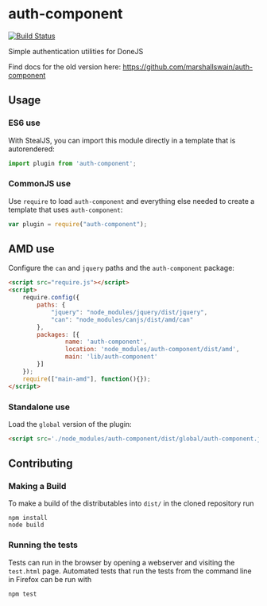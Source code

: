 # auth-component

[![Build Status](https://travis-ci.org/icanjs/auth-component.png?branch=master)](https://travis-ci.org/icanjs/auth-component)

Simple authentication utilities for DoneJS

Find docs for the old version here: https://github.com/marshallswain/auth-component

## Usage

### ES6 use

With StealJS, you can import this module directly in a template that is autorendered:

```js
import plugin from 'auth-component';
```

### CommonJS use

Use `require` to load `auth-component` and everything else
needed to create a template that uses `auth-component`:

```js
var plugin = require("auth-component");
```

## AMD use

Configure the `can` and `jquery` paths and the `auth-component` package:

```html
<script src="require.js"></script>
<script>
	require.config({
	    paths: {
	        "jquery": "node_modules/jquery/dist/jquery",
	        "can": "node_modules/canjs/dist/amd/can"
	    },
	    packages: [{
		    	name: 'auth-component',
		    	location: 'node_modules/auth-component/dist/amd',
		    	main: 'lib/auth-component'
	    }]
	});
	require(["main-amd"], function(){});
</script>
```

### Standalone use

Load the `global` version of the plugin:

```html
<script src='./node_modules/auth-component/dist/global/auth-component.js'></script>
```

## Contributing

### Making a Build

To make a build of the distributables into `dist/` in the cloned repository run

```
npm install
node build
```

### Running the tests

Tests can run in the browser by opening a webserver and visiting the `test.html` page.
Automated tests that run the tests from the command line in Firefox can be run with

```
npm test
```
